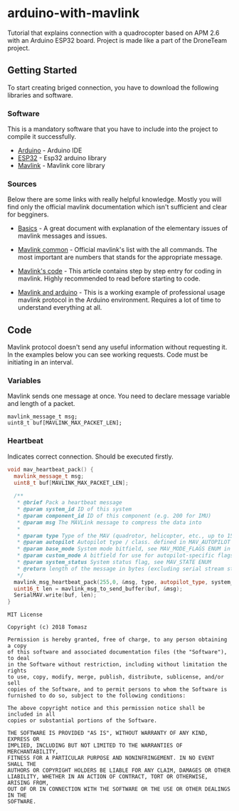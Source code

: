 # arduino-with-mavlink
Tutorial that explains connection with a quadrocopter based on APM 2.6 with an Arduino ESP32 board. Project is made like a part of the DroneTeam project.

## Getting Started

To start creating briged connection, you have to download the following libraries and software.

### Software

This is a mandatory software that you have to include into the project to compile it successfully. 

* [Arduino](https://www.arduino.cc/en/Main/Software) - Arduino IDE
* [ESP32](https://github.com/espressif/arduino-esp32) - Esp32 arduino library
* [Mavlink](https://github.com/mavlink/mavlink) - Mavlink core library

### Sources

Below there are some links with really helpful knowledge. Mostly you will find only the official mavlink documentation which isn't sufficient and clear for begginers.

* [Basics](https://api.ning.com/files/i*tFWQTF2R*7Mmw7hksAU-u9IABKNDO9apguOiSOCfvi2znk1tXhur0Bt00jTOldFvob-Sczg3*lDcgChG26QaHZpzEcISM5/MAVLINK_FOR_DUMMIESPart1_v.1.1.pdf) - A great document with explanation of the elementary issues of mavlink messages and issues.

* [Mavlink common](http://mavlink.org/messages/common) - Official mavlink's list with the all commands. The most important are numbers that stands for the appropriate message.

* [Mavlink's code](https://discuss.ardupilot.org/t/mavlink-step-by-step/9629) - This article contains step by step entry for coding in mavlink. Highly recommended to read before starting to code.

* [Mavlink and arduino](https://discuss.ardupilot.org/t/mavlink-step-by-step/25566) - This is a working example of professional usage mavlink protocol in the Arduino environment. Requires a lot of time to understand everything at all.

## Code
  
Mavlink protocol doesn't send any useful information without requesting it. In the examples below you can see working requests. Code must be initiating in an interval.

### Variables
 
Mavlink sends one message at once. You need to declare message variable and length of a packet.  

```
mavlink_message_t msg;
uint8_t buf[MAVLINK_MAX_PACKET_LEN];
```

### Heartbeat 

Indicates correct connection. Should be executed firstly.

```C++
void mav_heartbeat_pack() {
  mavlink_message_t msg;
  uint8_t buf[MAVLINK_MAX_PACKET_LEN];
  
  /**
   * @brief Pack a heartbeat message
   * @param system_id ID of this system
   * @param component_id ID of this component (e.g. 200 for IMU)
   * @param msg The MAVLink message to compress the data into
   *
   * @param type Type of the MAV (quadrotor, helicopter, etc., up to 15 types, defined in MAV_TYPE ENUM)
   * @param autopilot Autopilot type / class. defined in MAV_AUTOPILOT ENUM
   * @param base_mode System mode bitfield, see MAV_MODE_FLAGS ENUM in mavlink/include/mavlink_types.h
   * @param custom_mode A bitfield for use for autopilot-specific flags.
   * @param system_status System status flag, see MAV_STATE ENUM
   * @return length of the message in bytes (excluding serial stream start sign)
   */
  mavlink_msg_heartbeat_pack(255,0, &msg, type, autopilot_type, system_mode, custom_mode, system_state);
  uint16_t len = mavlink_msg_to_send_buffer(buf, &msg);
  SerialMAV.write(buf, len);
}
```

```
MIT License

Copyright (c) 2018 Tomasz

Permission is hereby granted, free of charge, to any person obtaining a copy
of this software and associated documentation files (the "Software"), to deal
in the Software without restriction, including without limitation the rights
to use, copy, modify, merge, publish, distribute, sublicense, and/or sell
copies of the Software, and to permit persons to whom the Software is
furnished to do so, subject to the following conditions:

The above copyright notice and this permission notice shall be included in all
copies or substantial portions of the Software.

THE SOFTWARE IS PROVIDED "AS IS", WITHOUT WARRANTY OF ANY KIND, EXPRESS OR
IMPLIED, INCLUDING BUT NOT LIMITED TO THE WARRANTIES OF MERCHANTABILITY,
FITNESS FOR A PARTICULAR PURPOSE AND NONINFRINGEMENT. IN NO EVENT SHALL THE
AUTHORS OR COPYRIGHT HOLDERS BE LIABLE FOR ANY CLAIM, DAMAGES OR OTHER
LIABILITY, WHETHER IN AN ACTION OF CONTRACT, TORT OR OTHERWISE, ARISING FROM,
OUT OF OR IN CONNECTION WITH THE SOFTWARE OR THE USE OR OTHER DEALINGS IN THE
SOFTWARE.
```
